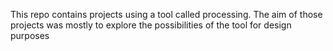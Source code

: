 This repo contains projects using a tool called processing. The aim of those projects was mostly to explore the possibilities of the tool for design purposes
